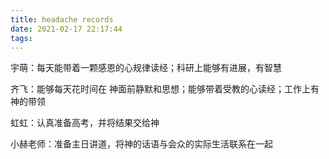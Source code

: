 ```yaml
---
title: headache records
date: 2021-02-17 22:17:44
tags:
---
```




宇萌：每天能带着一颗感恩的心规律读经；科研上能够有进展，有智慧

齐飞：能够每天花时间在 神面前静默和思想；能够带着受教的心读经；工作上有神的带领

虹虹：认真准备高考，并将结果交给神

小赫老师：准备主日讲道，将神的话语与会众的实际生活联系在一起